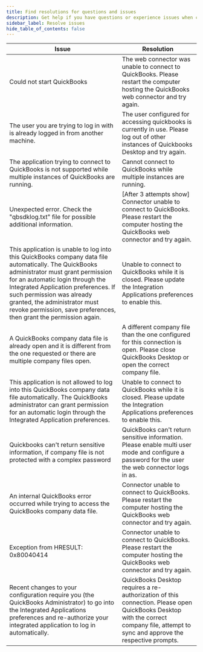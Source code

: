 ```yaml
---
title: Find resolutions for questions and issues
description: Get help if you have questions or experience issues when connecting to QuickBooks Desktop
sidebar_label: Resolve issues
hide_table_of_contents: false
---
```


| Issue                                                                                                                                                                                                                                                                                                                                                  | Resolution                                                                                                                                                                           |
|--------------------------------------------------------------------------------------------------------------------------------------------------------------------------------------------------------------------------------------------------------------------------------------------------------------------------------------------------------|--------------------------------------------------------------------------------------------------------------------------------------------------------------------------------------|
| Could not start QuickBooks                                                                                                                                                                                                                                                                                                                             | The web connector was unable to connect to QuickBooks. Please restart the computer hosting the QuickBooks web connector and try again.                                               |
| The user you are trying to log in with is already logged in from another machine.                                                                                                                                                                                                                                                                      | The user configured for accessing quickbooks is currently in use. Please log out of other instances of Quickbooks Desktop and try again.                                             |
| The application trying to connect to QuickBooks is not supported while multiple instances of QuickBooks are running.                                                                                                                                                                                                                                   | Cannot connect to QuickBooks while multiple instances are running.                                                                                                                   |
| Unexpected error. Check the "qbsdklog.txt" file for possible additional information.                                                                                                                                                                                                                                                                   | [After 3 attempts show] Connector unable to connect to QuickBooks. Please restart the computer hosting the QuickBooks web connector and try again.                                   |
| This application is unable to log into this QuickBooks company data file automatically. The QuickBooks administrator must grant permission for an automatic login through the Integrated Application preferences. If such permission was already granted, the administrator must revoke permission, save preferences, then grant the permission again. | Unable to connect to QuickBooks while it is closed. Please update the Integration Applications preferences to enable this.                                                           |
| A QuickBooks company data file is already open and it is different from the one requested or there are multiple company files open.                                                                                                                                                                                                                    | A different company file than the one configured for this connection is open. Please close QuickBooks Desktop or open the correct company file.                                      |
| This application is not allowed to log into this QuickBooks company data file automatically. The QuickBooks administrator can grant permission for an automatic login through the Integrated Application preferences.                                                                                                                                  | Unable to connect to QuickBooks while it is closed. Please update the Integration Applications preferences to enable this.                                                           |
| Quickbooks can't return sensitive information, if company file is not protected with a complex password                                                                                                                                                                                                                                                | QuickBooks can't return sensitive information. Please enable multi user mode and configure a password for the user the web connector logs in as.                                     |
| An internal QuickBooks error occurred while trying to access the QuickBooks company data file.                                                                                                                                                                                                                                                         | Connector unable to connect to QuickBooks. Please restart the computer hosting the QuickBooks web connector and try again.                                                           |
| Exception from HRESULT: 0x80040414                                                                                                                                                                                                                                                                                                                     | Connector unable to connect to QuickBooks. Please restart the computer hosting the QuickBooks web connector and try again.                                                           |
| Recent changes to your configuration require you (the QuickBooks Administrator) to go into the Integrated Applications preferences and re-authorize your integrated application to log in automatically.                                                                                                                                               | QuickBooks Desktop requires a re-authorization of this connection. Please open QuickBooks Desktop with the correct company file, attempt to sync and approve the respective prompts. |